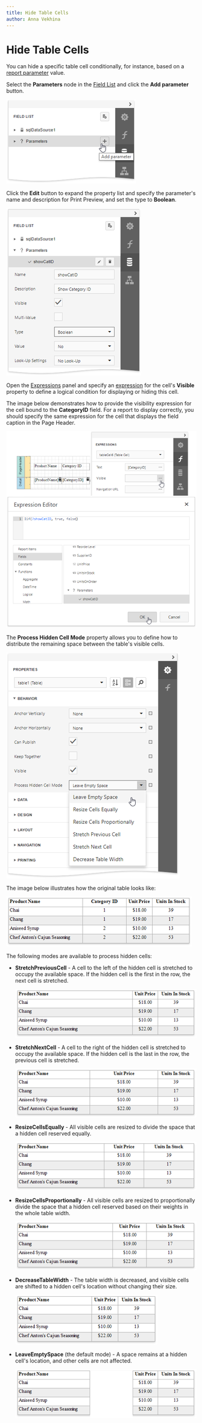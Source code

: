 ```yaml
---
title: Hide Table Cells
author: Anna Vekhina
---
```

# Hide Table Cells

You can hide a specific table cell conditionally, for instance, based on a [report parameter](../../shape-report-data/use-report-parameters.md) value.

Select the **Parameters** node in the [Field List](../../report-designer-tools/ui-panels/field-list.md) and click the **Add parameter** button.

![](../../../../images/eurd-web-create-parameter-to-hide-table-cells.png)

Click the **Edit** button to expand the property list and specify the parameter's name and description for Print Preview, and set the type to **Boolean**.

![](../../../../images/eurd-web-parameter-settings-to-hide-table-cells.png)

Open the [Expressions](../../../report-designer/report-designer-tools/ui-panels/expressions-panel.md) panel and specify an [expression](../../shape-report-data/specify-conditions-for-report-elements/conditionally-supress-controls.md) for the cell's **Visible** property to define a logical condition for displaying or hiding this cell.

The image below demonstrates how to provide the visibility expression for the cell bound to the **CategoryID** field. For a report to display correctly, you should specify the same expression for the cell that displays the field caption in the Page Header.

![](../../../../images/eurd-web-hide-table-cell-using-expression.png)

The **Process Hidden Cell Mode** property allows you to define how to distribute the remaining space between the table's visible cells.


![](../../../../images/eurd-web-table-process-hidden-cell-mode.png)

The image below illustrates how the original table looks like:

![](../../../../images/eurd-web-table-hidden-cell-mode-initial-layout.png)

The following modes are available to process hidden cells:

* **StretchPreviousCell** - A cell to the left of the hidden cell is stretched to occupy the available space. If the hidden cell is the first in the row, the next cell is stretched.

    ![](../../../../images/eurd-web-table-hidden-cell-mode-stretch-previous-cell.png)

* **StretchNextCell** - A cell to the right of the hidden cell is stretched to occupy the available space. If the hidden cell is the last in the row, the previous cell is stretched.

    ![](../../../../images/eurd-web-table-hidden-cell-mode-stretch-next-cell.png)

* **ResizeCellsEqually** - All visible cells are resized to divide the space that a hidden cell reserved equally.

    ![](../../../../images/eurd-web-table-hidden-cell-mode-resize-cells-equally.png)

* **ResizeCellsProportionally** - All visible cells are resized to proportionally divide the space that a hidden cell reserved based on their weights in the whole table width.

    ![](../../../../images/eurd-web-table-hidden-cell-mode-resize-cells-proportionally.png)

* **DecreaseTableWidth** - The table width is decreased, and visible cells are shifted to a hidden cell's location without changing their size.

    ![](../../../../images/eurd-web-table-hidden-cell-mode-descrease-table-width.png)

* **LeaveEmptySpace** (the default mode) - A space remains at a hidden cell's location, and other cells are not affected.

    ![](../../../../images/eurd-web-table-hidden-cell-mode-leave-empty-space.png)

